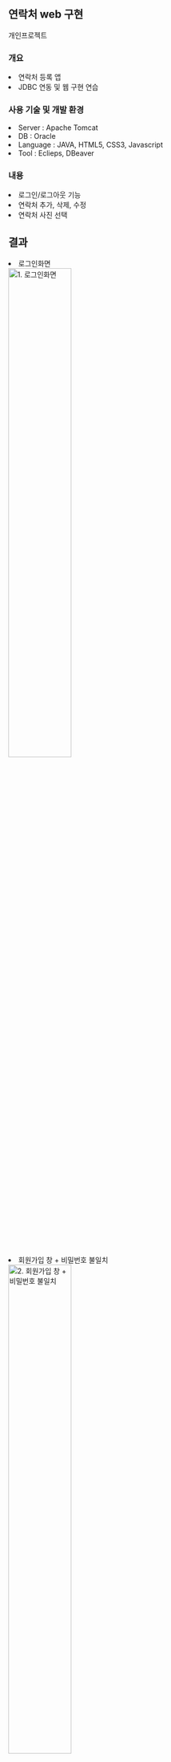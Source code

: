 <h2>연락처 web 구현</h2>
개인프로젝트
<h3>개요</h3>
<li>연락처 등록 앱</li>
<li>JDBC 연동 및 웹 구현 연습</li>
<h3>사용 기술 및 개발 환경</h3>
<li>Server : Apache Tomcat</li>
<li>DB : Oracle</li>
<li>Language : JAVA, HTML5, CSS3, Javascript</li>
<li>Tool : Eclieps, DBeaver</li>
<h3>내용</h3>
<li>로그인/로그아웃 기능</li>
<li>연락처 추가, 삭제, 수정</li>
<li>연락처 사진 선택</li>
<h2>결과</h2>
<li>로그인화면</li>
<img src="https://github.com/user-attachments/assets/3a37c520-45a6-4d04-b669-e791107a881a" style="width:50%" alt="1. 로그인화면"><br><br>
<li>회원가입 창 + 비밀번호 불일치</li>
<img src="https://github.com/user-attachments/assets/ff185ebd-8db9-4d8a-acac-6dc21d9546a3" style="width:50%" alt="2. 회원가입 창 + 비밀번호 불일치"><br><br>
<li>메인 페이지</li>
<img src="https://github.com/user-attachments/assets/89c81d82-87ef-4b79-a8e5-3fbfda3b7ec9" style="width:50%" alt="3. 메인 페이지"><br><br>
<li>회원 추가 + 사진 선택</li>
<img src="https://github.com/user-attachments/assets/0e39b8cf-250e-41a6-9643-932c2c809d57" style="width:50%" alt="4. 회원 추가 + 사진 선택"><br><br>
<li>회원 정보 입력 + 전화번호 타입 불일치</li>
<img src="https://github.com/user-attachments/assets/9fbae0d2-829e-4420-93ca-97c3cad8b1bf" style="width:50%" alt="4-1. 회원 정보 입력 + 전화번호 타입 불일치"><br><br>
<li>상세보기</li>
<img src="https://github.com/user-attachments/assets/64a8102d-49e1-4c96-981f-08f2e0e52e64" style="width:50%" alt="5. 상세보기"><br><br>
<li>수정 버튼 클릭</li>
<img src="https://github.com/user-attachments/assets/6a1cf99f-2b21-4cc0-9d1f-814e818b5ffe" style="width:50%" alt="6. 수정 버튼 클릭"><br><br>
<li>희동이 사진 회원 삭제</li>
<img src="https://github.com/user-attachments/assets/2963f237-150c-4040-abfd-604fb0ebf6e9" style="width:50%" alt="7. 희동이 사진 회원 삭제"><br><br>
<li>'정'으로 검색 후 결과</li>
<img src="https://github.com/user-attachments/assets/6843dc63-c5f9-49c0-8f77-7129365566fe" style="width:50%" alt="8. '정'으로 검색 후 결과"><br><br>
<li>로그아웃</li>
<img src="https://github.com/user-attachments/assets/9eccc5e7-edba-4afa-a3ae-e5a41999d25b" style="width:50%" alt="9. 로그아웃">
